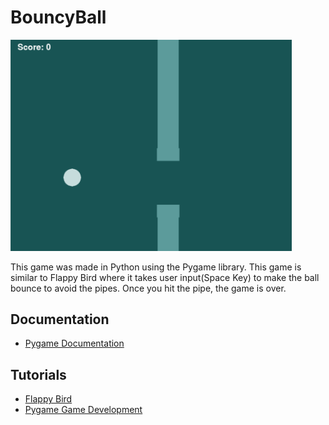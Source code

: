 # BouncyBall
<img src="https://github.com/Prsn617/BouncyBall/blob/main/datas/intro1.png" width="450">

This game was made in Python using the Pygame library. This game is similar to Flappy Bird where it takes user input(Space Key) to make the ball bounce to avoid the pipes. Once you hit the pipe, the game is over.

## Documentation
- [Pygame Documentation](https://www.pygame.org/docs/)

## Tutorials
- [Flappy Bird](https://www.youtube.com/watch?v=cXgA1d_E-jY)
- [Pygame Game Development](https://www.youtube.com/watch?v=K5F-aGDIYaM&list=PL6gx4Cwl9DGAjkwJocj7vlc_mFU-4wXJq&index=1)
